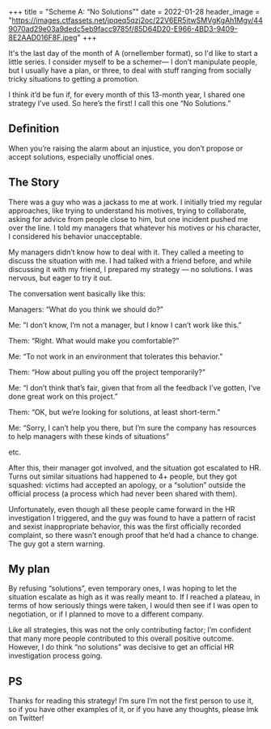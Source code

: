 +++
title = "Scheme A: “No Solutions”"
date = 2022-01-28
header_image = "https://images.ctfassets.net/jpqeq5qzj2oc/22V6ER5itwSMVgKgAh1Mgv/449070ad29e03a9dedc5eb9facc9785f/85D64D20-E966-4BD3-9409-8E2AAD016F8F.jpeg"
+++

It's the last day of the month of A (ornellember format), so I'd like to start a little series. I consider myself to be a schemer— I don’t manipulate people, but I usually have a plan, or three, to deal with stuff ranging from socially tricky situations to getting a promotion.

I think it’d be fun if, for every month of this 13-month year, I shared one strategy I’ve used. So here’s the first! I call this one “No Solutions.”

## Definition

When you’re raising the alarm about an injustice, you don’t propose or accept solutions, especially unofficial ones.

## The Story

There was a guy who was a jackass to me at work. I initially tried my regular approaches, like trying to understand his motives, trying to collaborate, asking for advice from people close to him, but one incident pushed me over the line. I told my managers that whatever his motives or his character, I considered his behavior unacceptable.

My managers didn’t know how to deal with it. They called a meeting to discuss the situation with me. I had talked with a friend before, and while discussing it with my friend, I prepared my strategy — no solutions. I was nervous, but eager to try it out.

The conversation went basically like this:

Managers: “What do you think we should do?”

Me: ”I don’t know, I’m not a manager, but I know I can’t work like this.”

Them: “Right. What would make you comfortable?”

Me: “To not work in an environment that tolerates this behavior.”

Them: “How about pulling you off the project temporarily?”

Me: “I don’t think that’s fair, given that from all the feedback I’ve gotten, I’ve done great work on this project.”

Them: “OK, but we’re looking for solutions, at least short-term.”

Me: “Sorry, I can’t help you there, but I’m sure the company has resources to help managers with these kinds of situations”

etc.

After this, their manager got involved, and the situation got escalated to HR. Turns out similar situations had happened to 4+ people, but they got squashed: victims had accepted an apology, or a “solution” outside the official process (a process which had never been shared with them).

Unfortunately, even though all these people came forward in the HR investigation I triggered, and the guy was found to have a pattern of racist and sexist inappropriate behavior, this was the first officially recorded complaint, so there wasn’t enough proof that he’d had a chance to change. The guy got a stern warning.

## My plan

By refusing “solutions”, even temporary ones, I was hoping to let the situation escalate as high as it was really meant to. If I reached a plateau, in terms of how seriously things were taken, I would then see if I was open to negotiation, or if I planned to move to a different company.

Like all strategies, this was not the only contributing factor; I’m confident that many more people contributed to this overall positive outcome. However, I do think “no solutions” was decisive to get an official HR investigation process going.

## PS

Thanks for reading this strategy! I’m sure I’m not the first person to use it, so if you have other examples of it, or if you have any thoughts, please lmk on Twitter!